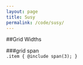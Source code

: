 ```yaml
---
layout: page
title: Susy
permalink: /code/susy/
---
```


##Grid Widths

###grid span  
`.item { @include span(3); }`